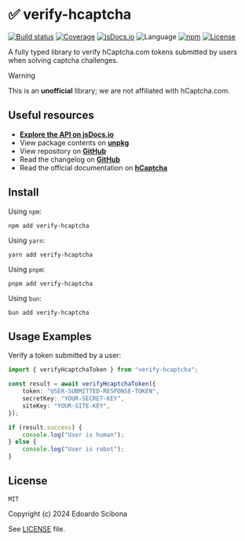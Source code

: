 # ✅ verify-hcaptcha

[![Build status](https://img.shields.io/github/actions/workflow/status/velut/verify-hcaptcha/main.yml?branch=main)](https://github.com/velut/verify-hcaptcha/actions?query=workflow%3ACI)
[![Coverage](https://img.shields.io/codecov/c/gh/velut/verify-hcaptcha)](https://codecov.io/gh/velut/verify-hcaptcha)
[![jsDocs.io](https://img.shields.io/badge/jsDocs.io-reference-blue)](https://www.jsdocs.io/package/verify-hcaptcha)
![Language](https://img.shields.io/github/languages/top/velut/verify-hcaptcha)
[![npm](https://img.shields.io/npm/v/verify-hcaptcha)](https://www.npmjs.com/package/verify-hcaptcha)
[![License](https://img.shields.io/github/license/velut/verify-hcaptcha)](https://github.com/velut/verify-hcaptcha/blob/main/LICENSE)

A fully typed library to verify hCaptcha.com tokens submitted by users when solving captcha challenges.

> [!WARNING]
> This is an **unofficial** library; we are not affiliated with hCaptcha.com.

## Useful resources

- [**Explore the API on jsDocs.io**](https://www.jsdocs.io/package/verify-hcaptcha)
- View package contents on [**unpkg**](https://unpkg.com/verify-hcaptcha/)
- View repository on [**GitHub**](https://github.com/velut/verify-hcaptcha)
- Read the changelog on [**GitHub**](https://github.com/velut/verify-hcaptcha/blob/main/CHANGELOG.md)
- Read the official documentation on [**hCaptcha**](https://docs.hcaptcha.com/)

## Install

Using `npm`:

```
npm add verify-hcaptcha
```

Using `yarn`:

```
yarn add verify-hcaptcha
```

Using `pnpm`:

```
pnpm add verify-hcaptcha
```

Using `bun`:

```
bun add verify-hcaptcha
```

## Usage Examples

Verify a token submitted by a user:

```typescript
import { verifyHcaptchaToken } from "verify-hcaptcha";

const result = await verifyHcaptchaToken({
	token: "USER-SUBMITTED-RESPONSE-TOKEN",
	secretKey: "YOUR-SECRET-KEY",
	siteKey: "YOUR-SITE-KEY",
});

if (result.success) {
	console.log("User is human");
} else {
	console.log("User is robot");
}
```

## License

```
MIT
```

Copyright (c) 2024 Edoardo Scibona

See [LICENSE](./LICENSE) file.
